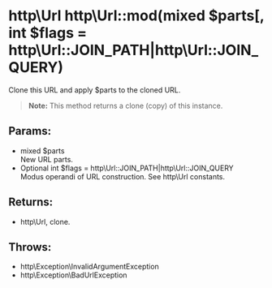 # http\Url http\Url::mod(mixed $parts[, int $flags = http\Url::JOIN_PATH|http\Url::JOIN_QUERY)

Clone this URL and apply $parts to the cloned URL.

> **Note:** This method returns a clone (copy) of this instance.

## Params:

* mixed $parts  
  New URL parts.
* Optional int $flags = http\Url::JOIN_PATH|http\Url::JOIN_QUERY  
  Modus operandi of URL construction. See http\Url constants.

## Returns:

* http\Url, clone.

## Throws:


* http\Exception\InvalidArgumentException
* http\Exception\BadUrlException
